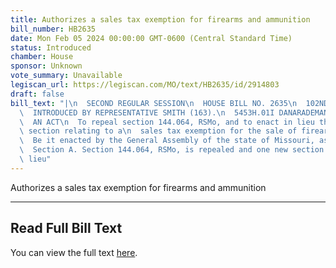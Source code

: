 ```yaml
---
title: Authorizes a sales tax exemption for firearms and ammunition
bill_number: HB2635
date: Mon Feb 05 2024 00:00:00 GMT-0600 (Central Standard Time)
status: Introduced
chamber: House
sponsor: Unknown
vote_summary: Unavailable
legiscan_url: https://legiscan.com/MO/text/HB2635/id/2914803
draft: false
bill_text: "|\n  SECOND REGULAR SESSION\n  HOUSE BILL NO. 2635\n  102ND GENERAL ASSEMBLY\n\
  \  INTRODUCED BY REPRESENTATIVE SMITH (163).\n  5453H.01I DANARADEMANMILLER,ChiefClerk\n\
  \  AN ACT\n  To repeal section 144.064, RSMo, and to enact in lieu thereof one new\
  \ section relating to a\n  sales tax exemption for the sale of firearms and ammunition.\n\
  \  Be it enacted by the General Assembly of the state of Missouri, as follows:\n\
  \  Section A. Section 144.064, RSMo, is repealed and one new section enacted in\
  \ lieu"
---
```

Authorizes a sales tax exemption for firearms and ammunition

---

## Read Full Bill Text

You can view the full text [here](https://legiscan.com/MO/text/HB2635/id/2914803).
